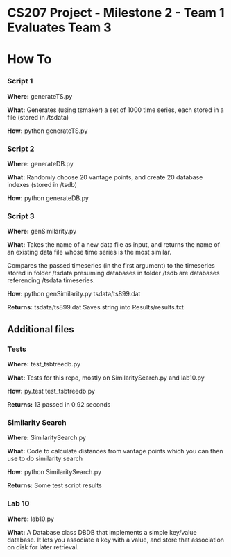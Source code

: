 # CS207 Project - Milestone 2 - Team 1 Evaluates Team 3

# How To

### Script 1
**Where:**
generateTS.py

**What:**
Generates (using tsmaker) a set of 1000 time series, each stored in a file (stored in /tsdata)

**How:**
python generateTS.py

### Script 2
**Where:**
generateDB.py

**What:**
Randomly choose 20 vantage points, and create 20 database indexes (stored in /tsdb)

**How:**
python generateDB.py

### Script 3
**Where:**
genSimilarity.py

**What:**
 Takes the name of a new data file as input, and returns the name of an existing
data file whose time series is the most similar.

Compares the passed timeseries (in the first argument) to the timeseries stored in
folder /tsdata presuming databases in folder /tsdb are databases referencing /tsdata
timeseries.

**How:**
python genSimilarity.py tsdata/ts899.dat

**Returns:**
tsdata/ts899.dat
Saves string into Results/results.txt

## Additional files

### Tests
**Where:**
test_tsbtreedb.py

**What:**
Tests for this repo, mostly on SimilaritySearch.py and lab10.py

**How:**
py.test test_tsbtreedb.py

**Returns:**
13 passed in 0.92 seconds

### Similarity Search
**Where:**
SimilaritySearch.py

**What:**
Code to calculate distances from vantage points which you can then use to do similarity search

**How:**
python SimilaritySearch.py

**Returns:**
Some test script results

### Lab 10
**Where:**
lab10.py

**What:**
A Database class DBDB that implements a simple key/value database.
It lets you associate a key with a value, and store that association
on disk for later retrieval.
